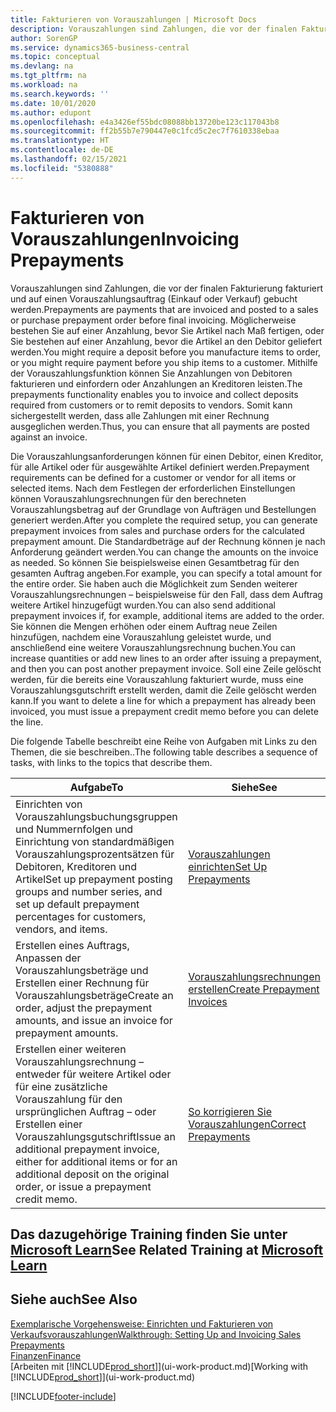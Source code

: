 ```yaml
---
title: Fakturieren von Vorauszahlungen | Microsoft Docs
description: Vorauszahlungen sind Zahlungen, die vor der finalen Fakturierung fakturiert und auf einen Vorauszahlungsauftrag (Einkauf oder Verkauf) gebucht werden. Möglicherweise bestehen Sie auf einer Anzahlung, bevor Sie Artikel nach Maß fertigen, oder Sie bestehen auf einer Anzahlung, bevor die Artikel an den Debitor geliefert werden. Mithilfe der Vorauszahlungsfunktion können Sie Anzahlungen von Debitoren fakturieren und einfordern oder Anzahlungen an Kreditoren leisten. Somit kann sichergestellt werden, dass alle Zahlungen mit einer Rechnung ausgeglichen werden.
author: SorenGP
ms.service: dynamics365-business-central
ms.topic: conceptual
ms.devlang: na
ms.tgt_pltfrm: na
ms.workload: na
ms.search.keywords: ''
ms.date: 10/01/2020
ms.author: edupont
ms.openlocfilehash: e4a3426ef55bdc08088bb13720be123c117043b8
ms.sourcegitcommit: ff2b55b7e790447e0c1fcd5c2ec7f7610338ebaa
ms.translationtype: HT
ms.contentlocale: de-DE
ms.lasthandoff: 02/15/2021
ms.locfileid: "5380888"
---
```

# <a name="invoicing-prepayments"></a><span data-ttu-id="ea9ad-106">Fakturieren von Vorauszahlungen</span><span class="sxs-lookup"><span data-stu-id="ea9ad-106">Invoicing Prepayments</span></span>

<span data-ttu-id="ea9ad-107">Vorauszahlungen sind Zahlungen, die vor der finalen Fakturierung fakturiert und auf einen Vorauszahlungsauftrag (Einkauf oder Verkauf) gebucht werden.</span><span class="sxs-lookup"><span data-stu-id="ea9ad-107">Prepayments are payments that are invoiced and posted to a sales or purchase prepayment order before final invoicing.</span></span> <span data-ttu-id="ea9ad-108">Möglicherweise bestehen Sie auf einer Anzahlung, bevor Sie Artikel nach Maß fertigen, oder Sie bestehen auf einer Anzahlung, bevor die Artikel an den Debitor geliefert werden.</span><span class="sxs-lookup"><span data-stu-id="ea9ad-108">You might require a deposit before you manufacture items to order, or you might require payment before you ship items to a customer.</span></span> <span data-ttu-id="ea9ad-109">Mithilfe der Vorauszahlungsfunktion können Sie Anzahlungen von Debitoren fakturieren und einfordern oder Anzahlungen an Kreditoren leisten.</span><span class="sxs-lookup"><span data-stu-id="ea9ad-109">The prepayments functionality enables you to invoice and collect deposits required from customers or to remit deposits to vendors.</span></span> <span data-ttu-id="ea9ad-110">Somit kann sichergestellt werden, dass alle Zahlungen mit einer Rechnung ausgeglichen werden.</span><span class="sxs-lookup"><span data-stu-id="ea9ad-110">Thus, you can ensure that all payments are posted against an invoice.</span></span>  

 <span data-ttu-id="ea9ad-111">Die Vorauszahlungsanforderungen können für einen Debitor, einen Kreditor, für alle Artikel oder für ausgewählte Artikel definiert werden.</span><span class="sxs-lookup"><span data-stu-id="ea9ad-111">Prepayment requirements can be defined for a customer or vendor for all items or selected items.</span></span> <span data-ttu-id="ea9ad-112">Nach dem Festlegen der erforderlichen Einstellungen können Vorauszahlungsrechnungen für den berechneten Vorauszahlungsbetrag auf der Grundlage von Aufträgen und Bestellungen generiert werden.</span><span class="sxs-lookup"><span data-stu-id="ea9ad-112">After you complete the required setup, you can generate prepayment invoices from sales and purchase orders for the calculated prepayment amount.</span></span> <span data-ttu-id="ea9ad-113">Die Standardbeträge auf der Rechnung können je nach Anforderung geändert werden.</span><span class="sxs-lookup"><span data-stu-id="ea9ad-113">You can change the amounts on the invoice as needed.</span></span> <span data-ttu-id="ea9ad-114">So können Sie beispielsweise einen Gesamtbetrag für den gesamten Auftrag angeben.</span><span class="sxs-lookup"><span data-stu-id="ea9ad-114">For example, you can specify a total amount for the entire order.</span></span> <span data-ttu-id="ea9ad-115">Sie haben auch die Möglichkeit zum Senden weiterer Vorauszahlungsrechnungen – beispielsweise für den Fall, dass dem Auftrag weitere Artikel hinzugefügt wurden.</span><span class="sxs-lookup"><span data-stu-id="ea9ad-115">You can also send additional prepayment invoices if, for example, additional items are added to the order.</span></span> <span data-ttu-id="ea9ad-116">Sie können die Mengen erhöhen oder einem Auftrag neue Zeilen hinzufügen, nachdem eine Vorauszahlung geleistet wurde, und anschließend eine weitere Vorauszahlungsrechnung buchen.</span><span class="sxs-lookup"><span data-stu-id="ea9ad-116">You can increase quantities or add new lines to an order after issuing a prepayment, and then you can post another prepayment invoice.</span></span> <span data-ttu-id="ea9ad-117">Soll eine Zeile gelöscht werden, für die bereits eine Vorauszahlung fakturiert wurde, muss eine Vorauszahlungsgutschrift erstellt werden, damit die Zeile gelöscht werden kann.</span><span class="sxs-lookup"><span data-stu-id="ea9ad-117">If you want to delete a line for which a prepayment has already been invoiced, you must issue a prepayment credit memo before you can delete the line.</span></span>  

 <span data-ttu-id="ea9ad-118">Die folgende Tabelle beschreibt eine Reihe von Aufgaben mit Links zu den Themen, die sie beschreiben..</span><span class="sxs-lookup"><span data-stu-id="ea9ad-118">The following table describes a sequence of tasks, with links to the topics that describe them.</span></span>

|<span data-ttu-id="ea9ad-119">**Aufgabe**</span><span class="sxs-lookup"><span data-stu-id="ea9ad-119">**To**</span></span>|<span data-ttu-id="ea9ad-120">**Siehe**</span><span class="sxs-lookup"><span data-stu-id="ea9ad-120">**See**</span></span>|  
|------------|-------------|  
|<span data-ttu-id="ea9ad-121">Einrichten von Vorauszahlungsbuchungsgruppen und Nummernfolgen und Einrichtung von standardmäßigen Vorauszahlungsprozentsätzen für Debitoren, Kreditoren und Artikel</span><span class="sxs-lookup"><span data-stu-id="ea9ad-121">Set up prepayment posting groups and number series, and set up default prepayment percentages for customers, vendors, and items.</span></span>|[<span data-ttu-id="ea9ad-122">Vorauszahlungen einrichten</span><span class="sxs-lookup"><span data-stu-id="ea9ad-122">Set Up Prepayments</span></span>](finance-set-up-prepayments.md)|
|<span data-ttu-id="ea9ad-123">Erstellen eines Auftrags, Anpassen der Vorauszahlungsbeträge und Erstellen einer Rechnung für Vorauszahlungsbeträge</span><span class="sxs-lookup"><span data-stu-id="ea9ad-123">Create an order, adjust the prepayment amounts, and issue an invoice for prepayment amounts.</span></span>|[<span data-ttu-id="ea9ad-124">Vorauszahlungsrechnungen erstellen</span><span class="sxs-lookup"><span data-stu-id="ea9ad-124">Create Prepayment Invoices</span></span>](finance-how-to-create-prepayment-invoices.md)|  
|<span data-ttu-id="ea9ad-125">Erstellen einer weiteren Vorauszahlungsrechnung – entweder für weitere Artikel oder für eine zusätzliche Vorauszahlung für den ursprünglichen Auftrag – oder Erstellen einer Vorauszahlungsgutschrift</span><span class="sxs-lookup"><span data-stu-id="ea9ad-125">Issue an additional prepayment invoice, either for additional items or for an additional deposit on the original order, or issue a prepayment credit memo.</span></span>|[<span data-ttu-id="ea9ad-126">So korrigieren Sie Vorauszahlungen</span><span class="sxs-lookup"><span data-stu-id="ea9ad-126">Correct Prepayments</span></span>](finance-how-to-correct-prepayments.md)|  

## <a name="see-related-training-at-microsoft-learn"></a><span data-ttu-id="ea9ad-127">Das dazugehörige Training finden Sie unter [Microsoft Learn](/learn/modules/prepayment-invoices-dynamics-365-business-central/index)</span><span class="sxs-lookup"><span data-stu-id="ea9ad-127">See Related Training at [Microsoft Learn](/learn/modules/prepayment-invoices-dynamics-365-business-central/index)</span></span>

## <a name="see-also"></a><span data-ttu-id="ea9ad-128">Siehe auch</span><span class="sxs-lookup"><span data-stu-id="ea9ad-128">See Also</span></span>

[<span data-ttu-id="ea9ad-129">Exemplarische Vorgehensweise: Einrichten und Fakturieren von Verkaufsvorauszahlungen</span><span class="sxs-lookup"><span data-stu-id="ea9ad-129">Walkthrough: Setting Up and Invoicing Sales Prepayments</span></span>](walkthrough-setting-up-and-invoicing-sales-prepayments.md)  
[<span data-ttu-id="ea9ad-130">Finanzen</span><span class="sxs-lookup"><span data-stu-id="ea9ad-130">Finance</span></span>](finance.md)  
<span data-ttu-id="ea9ad-131">[Arbeiten mit [!INCLUDE[prod_short](includes/prod_short.md)]](ui-work-product.md)</span><span class="sxs-lookup"><span data-stu-id="ea9ad-131">[Working with [!INCLUDE[prod_short](includes/prod_short.md)]](ui-work-product.md)</span></span>  


[!INCLUDE[footer-include](includes/footer-banner.md)]